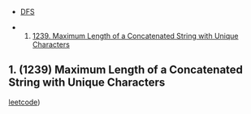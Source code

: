 * [DFS](#dfs)   
- 1. [1239. Maximum Length of a Concatenated String with Unique Characters](https://leetcode.com/problems/maximum-length-of-a-concatenated-string-with-unique-characters/)

## 1. (1239) Maximum Length of a Concatenated String with Unique Characters
[leetcode](https://leetcode.com/problems/maximum-length-of-a-concatenated-string-with-unique-characters/))
